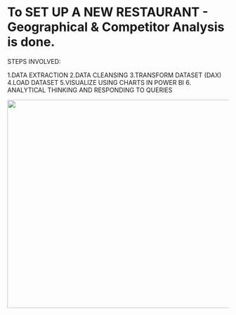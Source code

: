 # To SET UP A NEW RESTAURANT - Geographical & Competitor Analysis is done.

STEPS INVOLVED:

1.DATA EXTRACTION
2.DATA CLEANSING
3.TRANSFORM DATASET (DAX)
4.LOAD DATASET
5.VISUALIZE USING CHARTS IN POWER BI
6. ANALYTICAL THINKING AND RESPONDING TO QUERIES

<img src="https://user-images.githubusercontent.com/101113632/163126093-35c08a7d-7a52-4b6f-8d70-89e1be3d4c11.png" height="475" width="775">




